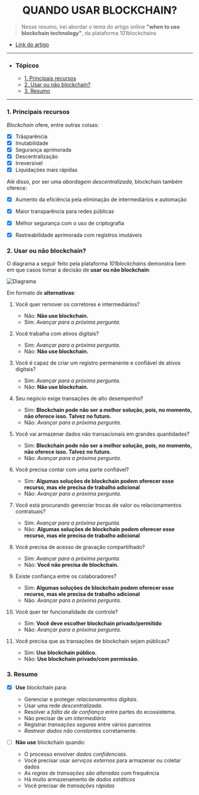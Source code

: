 <center>

# QUANDO USAR BLOCKCHAIN?

</center>

> Nesse resumo, irei abordar o tema do artigo online **"when to use blockchain technology"**, da plataforma 101blockchains

- [Link do artigo](https://101blockchains.com/when-to-use-blockchain/ "101blockchains")

---

- ### Tópicos
    - [1. Principais recursos](#1-principais-recursos)
    - [2. Usar ou não blockchain?](#2-usar-ou-não-blockchain)
    - [3. Resumo](#3-resumo)

---

<a href="#1-principais-recursos"></a>

### 1. Principais recursos

*Blockchain* ofere, entre outras coisas:
- [x] Trâsparência
- [x] Imutabilidade
- [x] Segurança aprimorada
- [x] Descentralização
- [x] Irreversível
- [x] Liquidações mais rápidas

Alé disso, por ser uma _abordagem descentralizada_, blockchain também oferece:
- [x] Aumento da eficiência pela eliminação de intermediários e automação
- [x] Maior transparência para redes públicas
- [x] Melhor segurança com o uso de criptografia
- [x] Rastreabilidade aprimorada com registros imutáveis


<a href="#2-usar-ou-não-blockchain"></a>

### 2. Usar ou não blockchain?

O diagrama a seguir feito pela plataforma *101blockchains* demonstra bem em que casos tomar a decisão de **usar ou não blockchain**:

![Diagrama](https://101blockchains.com/wp-content/uploads/2020/06/when-to-use-blockchain.png)

Em formato de **alternativas**:

1. Você quer remover os corretores e intermediários?
   - Não: **Não use blockchain.**
   - Sim: *Avançar para a próxima pergunta.*

2. Você trabalha com ativos digitais?

   - Sim: *Avançar para a próxima pergunta.*
   - Não: **Não use blockchain.**

3. Você é capaz de criar um registro permanente e confiável de ativos digitais?

    - Sim: *Avançar para a próxima pergunta.*
    - Não: **Não use blockchain.**

4. Seu negócio exige transações de alto desempenho?

   - Sim: **Blockchain pode não ser a melhor solução, pois, no momento, não oferece isso. Talvez no futuro.**
    - Não: *Avançar para a próxima pergunta.*

5. Você vai armazenar dados não transacionais em grandes quantidades?

   - Sim: **Blockchain pode não ser a melhor solução, pois, no momento, não oferece isso. Talvez no futuro.**
    - Não: *Avançar para a próxima pergunta.*

6. Você precisa contar com uma parte confiável?

    - Sim: **Algumas soluções de blockchain podem oferecer esse recurso, mas ele precisa de trabalho adicional**
    - Não: *Avançar para a próxima pergunta.*

7. Você está procurando gerenciar trocas de valor ou relacionamentos contratuais?

    - Sim: *Avançar para a próxima pergunta.*
    - Não: **Algumas soluções de blockchain podem oferecer esse recurso, mas ele precisa de trabalho adicional**

8. Você precisa de acesso de gravação compartilhado?

    - Sim: *Avançar para a próxima pergunta.*
    - Não: **Você não precisa de blockchain.**

9. Existe confiança entre os colaboradores?

    - Sim: **Algumas soluções de blockchain podem oferecer esse recurso, mas ele precisa de trabalho adicional**
    - Não: *Avançar para a próxima pergunta.*

10. Você quer ter funcionalidade de controle?

    - Sim: **Você deve escolher blockchain privado/permitido**
    - Não: *Avançar para a próxima pergunta.*

11. Você precisa que as transações de blockchain sejam públicas?

    - Sim: **Use blockchain público.**
    - Não: **Use blockchain privado/com permissão.**

<a href="#3-resumo"></a>

### 3. Resumo

- [x] **Use** blockchain para:
  - Gerenciar e proteger *relacionamentos digitais*.
  - Usar uma rede *descentralizada*.
  - Resolver a *falta de de confiança* entre partes do ecossistema.
  - Não precisar de um *intermediário*
  - Registrar *transações seguras* entre vários parceiros
  - *Rastrear dados não constantes* corretamente.

- [ ] **Não use** blockchain quando:
  - O processo envolver *dados confidenciais*.
  - Você precisar usar *serviços externos* para armazenar ou coletar dados
  - As *regras de transações são alteradas* com frequência
  - Há muito armazenamento de *dados estáticos*
  - Você precisar de *transações rápidas*
